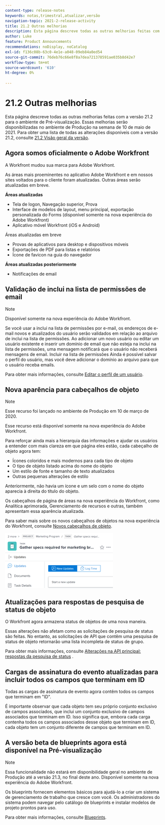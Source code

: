 ```yaml
---
content-type: release-notes
keywords: notas,trimestral,atualizar,versão
navigation-topic: 2021-2-release-activity
title: 21.2 Outras melhorias
description: Esta página descreve todas as outras melhorias feitas com a versão 21.2 para o ambiente de Pré-visualização. Essas melhorias serão disponibilizadas no ambiente de Produção na semana de 10 de maio de 2021. Para obter uma lista de todas as alterações disponíveis com a versão 21.2, consulte Visão geral da versão 21.2.
author: Luke
feature: Product Announcements
recommendations: noDisplay, noCatalog
exl-id: f136c08b-63c0-4e1e-a048-09eb84a0ed54
source-git-commit: 76deb76c66e8f8a7dea721378591ae035b8d42e7
workflow-type: tm+mt
source-wordcount: '610'
ht-degree: 0%

---
```


# 21.2 Outras melhorias

Esta página descreve todas as outras melhorias feitas com a versão 21.2 para o ambiente de Pré-visualização. Essas melhorias serão disponibilizadas no ambiente de Produção na semana de 10 de maio de 2021. Para obter uma lista de todas as alterações disponíveis com a versão 21.2, consulte [21.2 Visão geral da versão](../../../product-announcements/product-releases/21.2-release-activity/21-2-release-overview.md).

## Agora somos oficialmente o Adobe Workfront

A Workfront mudou sua marca para Adobe Workfront.

As áreas mais proeminentes no aplicativo Adobe Workfront e em nossos sites voltados para o cliente foram atualizadas. Outras áreas serão atualizadas em breve.

**Áreas atualizadas**

* Tela de logon, Navegação superior, Prova
* Interface de modelos de layout, menu principal, exportação personalizada do Forms (disponível somente na nova experiência do Adobe Workfront)
* Aplicativo móvel Workfront (iOS e Android)

Áreas atualizadas em breve

* Provas de aplicativos para desktop e dispositivos móveis
* Exportações de PDF para listas e relatórios
* Ícone de favicon na guia do navegador

**Áreas atualizadas posteriormente**

* Notificações de email

## Validação de inclui na lista de permissões de email

>[!NOTE]
>
>Disponível somente na nova experiência do Adobe Workfront.

Se você usar a inclui na lista de permissões por e-mail, os endereços de e-mail novos e atualizados do usuário serão validados em relação ao arquivo de inclui na lista de permissões. Ao adicionar um novo usuário ou editar um usuário existente e inserir um domínio de email que não esteja na inclui na lista de permissões, uma mensagem notificará que o usuário não receberá mensagens de email. Incluir na lista de permissões Ainda é possível salvar o perfil do usuário, mas você deve adicionar o domínio ao arquivo para que o usuário receba emails.

Para obter mais informações, consulte [Editar o perfil de um usuário](../../../administration-and-setup/add-users/create-and-manage-users/edit-a-users-profile.md).

## Nova aparência para cabeçalhos de objeto

>[!NOTE]
>
>Esse recurso foi lançado no ambiente de Produção em 10 de março de 2020.
>
>Esse recurso está disponível somente na nova experiência do Adobe Workfront.

Para reforçar ainda mais a hierarquia das informações e ajudar os usuários a entender com mais clareza em que página eles estão, cada cabeçalho de objeto agora tem:

* Ícones coloridos e mais modernos para cada tipo de objeto
* O tipo de objeto listado acima do nome do objeto
* Um estilo de fonte e tamanho de texto atualizados
* Outras pequenas alterações de estilo

Anteriormente, não havia um ícone e um selo com o nome do objeto aparecia à direita do título do objeto.

Os cabeçalhos de página de áreas na nova experiência do Workfront, como Analítica aprimorada, Gerenciamento de recursos e outras, também apresentam essa aparência atualizada.

Para saber mais sobre os novos cabeçalhos de objetos na nova experiência do Workfront, consulte [Novos cabeçalhos de objeto](../../../workfront-basics/the-new-workfront-experience/new-object-headers.md).

![](assets/product-announcement-object-header-350x179.png)

## Atualizações para respostas de pesquisa de status de objeto

O Workfront agora armazena status de objetos de uma nova maneira.

Essas alterações não afetam como as solicitações de pesquisa de status são feitas. No entanto, as solicitações de API que contêm uma pesquisa de status de objeto retornarão uma lista incompleta de status de grupo.

Para obter mais informações, consulte [Alterações na API principal: respostas da pesquisa de status](../../../wf-api/api/api-changes-search.md) .

## Cargas de assinatura do evento atualizadas para incluir todos os campos que terminam em ID

Todas as cargas de assinatura de evento agora contêm todos os campos que terminam em &quot;ID&quot;.

É importante observar que cada objeto tem seu próprio conjunto exclusivo de campos associados, que inclui um conjunto exclusivo de campos associados que terminam em ID. Isso significa que, embora cada carga contenha todos os campos associados desse objeto que terminam em ID, cada objeto tem um conjunto diferente de campos que terminam em ID.

## A versão beta de blueprints agora está disponível na Pré-visualização

>[!NOTE]
>
>Essa funcionalidade não estará em disponibilidade geral no ambiente de Produção até a versão 21.3, no final deste ano. Disponível somente na nova experiência do Adobe Workfront.

Os blueprints fornecem elementos básicos para ajudá-lo a criar um sistema de gerenciamento de trabalho que cresce com você. Os administradores do sistema podem navegar pelo catálogo de blueprints e instalar modelos de projeto prontos para uso.

Para obter mais informações, consulte [Blueprints](../../../administration-and-setup/blueprints/blueprints.md).
